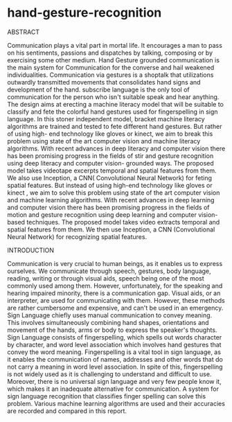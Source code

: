 # hand-gesture-recognition
ABSTRACT 

Communication plays a vital part in mortal life. It encourages a man to pass on 
his sentiments, passions and dispatches by talking, composing or by exercising 
some other medium. Hand Gesture grounded communication is the main 
system for Communication for the converse and hail weakened individualities. 
Communication via gestures is a shoptalk that utilizations outwardly 
transmitted movements that consolidates hand signs and development of the 
hand. subscribe language is the only tool of communication for the person who 
isn't suitable speak and hear anything. The design aims at erecting a machine 
literacy model that will be suitable to classify and fete the colorful hand 
gestures used for fingerspelling in sign language. In this stoner independent 
model, bracket machine literacy algorithms are trained and tested to fete 
different hand gestures. But rather of using high- end technology like gloves or 
kinect, we aim to break this problem using state of the art computer vision and 
machine literacy algorithms. With recent advances in deep literacy and 
computer vision there has been promising progress in the fields of stir and 
gesture recognition using deep literacy and computer vision- grounded ways. 
The proposed model takes videotape excerpts temporal and spatial features 
from them. We also use Inception, a CNN( Convolutional Neural Network) for 
feting spatial features. But instead of using high-end technology like gloves or 
kinect , we aim to solve this problem using state of the art computer vision and 
machine learning algorithms. With recent advances in deep learning and 
computer vision there has been promising progress in the fields of motion and 
gesture recognition using deep learning and computer vision-based techniques. 
The proposed model takes video extracts temporal and spatial features from 
them. We then use Inception, a CNN (Convolutional Neural Network) for 
recognizing spatial features.

INTRODUCTION

Communication is very crucial to human beings, as it 
enables us to express ourselves. We communicate through 
speech, gestures, body language, reading, writing or through 
visual aids, speech being one of the most commonly used 
among them. However, unfortunately, for the speaking and 
hearing impaired minority, there is a communication gap. 
Visual aids, or an interpreter, are used for communicating with 
them. However, these methods are rather cumbersome and 
expensive, and can't be used in an emergency. Sign Language 
chiefly uses manual communication to convey meaning. This 
involves simultaneously combining hand shapes, orientations 
and movement of the hands, arms or body to express the 
speaker's thoughts. 
 Sign Language consists of fingerspelling, which spells out 
words character by character, and word level association which 
involves hand gestures that convey the word meaning. 
Fingerspelling is a vital tool in sign language, as it enables the 
communication of names, addresses and other words that do 
not carry a meaning in word level association. In spite of this, 
fingerspelling is not widely used as it is challenging to 
understand and difficult to use. Moreover, there is no universal 
sign language and very few people know it, which makes it an 
inadequate alternative for communication. 
 A system for sign language recognition that classifies 
finger spelling can solve this problem. Various machine 
learning algorithms are used and their accuracies are recorded 
and compared in this report. 
